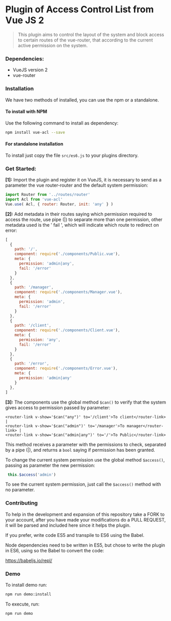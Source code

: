 # Plugin of Access Control List from Vue JS 2

>This plugin aims to control the layout of the system and block access to certain routes of the vue-router, that according to the current active permission on the system.

### Dependencies:
- VueJS version 2
- vue-router

### Installation

We have two methods of installed, you can use the npm or a standalone.

#### To install with NPM

Use the following command to install as dependency:
```bash
npm install vue-acl --save
```
#### For standalone installation

To install just copy the file `src/es6.js` to your plugins directory.

### Get Started:

**[1]:** Import the plugin and register it on VueJS, it is necessary to send as a parameter the vue router-router and the default system permission:

```js
import Router from '../routes/router'
import Acl from 'vue-acl'
Vue.use( Acl, { router: Router, init: 'any' } )
```

**[2]:** Add metadata in their routes saying which permission required to access the route, use pipe (|) to separate more than one permission, other metadata used is the ' fail ', which will indicate which route to redirect on error:
```js
[
  {
    path: '/',
    component: require('./components/Public.vue'),
    meta: {
      permission: 'admin|any',
      fail: '/error'
    }
  },
  {
    path: '/manager',
    component: require('./components/Manager.vue'),
    meta: {
      permission: 'admin',
      fail: '/error'
    }
  },
  {
    path: '/client',
    component: require('./components/Client.vue'),
    meta: {
      permission: 'any',
      fail: '/error'
    }
  },
  {
    path: '/error',
    component: require('./components/Error.vue'),
    meta: {
      permission: 'admin|any'
    }
  },
]
```



**[3]:** The components use the global method `$can()` to verify that the system gives access to permission passed by parameter:
```vue
<router-link v-show='$can("any")' to='/client'>To client</router-link> |
<router-link v-show='$can("admin")' to='/manager'>To manager</router-link> |
<router-link v-show='$can("admin|any")' to='/'>To Public</router-link>
```
This method receives a parameter with the permissions to check, separated by a pipe (|), and returns a `bool` saying if permission has been granted.

To change the current system permission use the global method `$access()`, passing as parameter the new permission:
```js
 this.$access('admin')
```
To see the current system permission, just call the `$access()` method with no parameter.

### Contributing

To help in the development and expansion of this repository take a FORK to your account, after you have made your modifications do a PULL REQUEST, it will be parsed and included here since it helps the plugin.

If you prefer, write code ES5 and transpile to ES6 using the Babel.

Node dependencies need to be written in ES5, but chose to write the plugin in ES6, using so the Babel to convert the code:

https://babeljs.io/repl/

### Demo
To install demo run:
```bash
npm run demo:install
```
To execute, run:
```js
npm run demo
```
